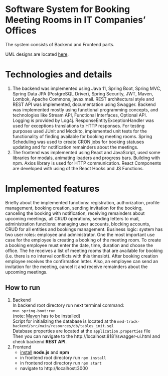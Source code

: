 # Software System for Booking Meeting Rooms in IT Companies’ Offices

The system consists of Backend and Frontend parts.

UML designs are located [here](https://drive.google.com/drive/folders/1OAO73wSq8ICPdtr4KCyCe0GbAkAYn_Jw?usp=sharing).

# Technologies and details

1. The backend was implemented using Java 11, Spring Boot, Spring MVC, Spring Data JPA (PostgreSQL Driver), Spring Security, JWT, Maven, Lombok, Apache Commons, javax.mail. REST architectural style and REST API was implemented, documentation using Swagger. Backend was implemented mostly using functional programming concepts, and technologies like Stream API, Functional Interfaces, Optional API. Logging is provided by Log4j. ResponseEntityExceptionHandler was used for exceptions translations to HTTP responses. For testing purposes used JUnit and Mockito, implemented unit tests for the functionality of finding available for booking meeting rooms. Spring Scheduling was used to create CRON jobs for booking statuses updating and for notification remainders about the meetings.
2. The frontend was implemented using React and JavaScript, used some libraries for modals, animating loaders and progress bars. Building with npm. Axios library is used for HTTP communication. React Components are developed with using of the React Hooks and JS Functions. 

# Implemented features

Briefly about the implemented functions: registration, authorization, profile management, booking creation, sending invitation for the booking, canceling the booking with notification, receiving remainders about upcoming meetings, all CRUD operations, sending letters to mail, administration functions: managing user accounts, blocking accounts, CRUD for all entities and bookings management.
Business logic: system has two user roles: employee and administrator. One the most important use case for the employee is creating a booking of the meeting room. To create a booking employee must enter the date, time, duration and choose the office. The he receives a list of meeting rooms that are available for booking (i.e. there is no interval conflicts with this timeslot). After booking creation employee receives the confirmation letter. Also, an employee can send an invitation for the meeting, cancel it and receive remainders about the upcoming meetings.

## How to run
1. Backend  
    In backend root directory run next terminal command:<br>
    ``mvn spring-boot:run``<br>
    (note: [Maven](https://www.baeldung.com/install-maven-on-windows-linux-mac) has to be installed)<br>
    Script for initializing the database is located at the `med-track-backend/src/main/resources/db/tables_init.sql`<br>
    Database properties are located at the `application.properties` file <br>
    Then you can navigate to the http://localhost:8181/swagger-ui.html and check backend **REST API**.  
2. Frontend  
    - [install](https://phoenixnap.com/kb/install-node-js-npm-on-windows) **node.js** and **npm**
    - in frontend root directory run ```npm install```
    - in frontend root directory run ```npm start```
    - navigate to http://localhost:3000
